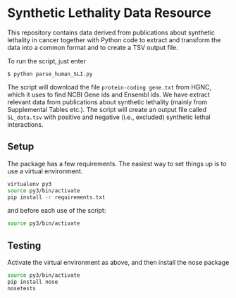 # Synthetic Lethality Data Resource

This repository contains data derived from publications about
synthetic lethality in cancer together with Python code to
extract and transform the data into a common format and to
create a TSV output file.

To run the script, just enter
```buildoutcfg
$ python parse_human_SLI.py
```
The script will download the file ``protein-coding gene.txt``
from HGNC, which it uses to find NCBI Gene ids and Ensembl ids. 
We have extract relevant data from publications about synthetic
lethality (mainly from Supplemental Tables etc.). The script will 
create an output file called ``SL_data.tsv`` with positive and
negative (i.e., excluded) synthetic lethal interactions.


## Setup 
The package has a few requirements. The easiest way to set things
up is to use a virtual environment.

```bash
virtualenv py3
source py3/bin/activate
pip install -r requirements.txt 
```

and before each use of the script:
```bash
source py3/bin/activate
```

## Testing
Activate the virtual environment as above, and then install the nose package
```bash
source py3/bin/activate
pip install nose
nosetests
```